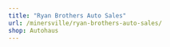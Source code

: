```yaml
---
title: "Ryan Brothers Auto Sales"
url: /minersville/ryan-brothers-auto-sales/
shop: Autohaus
---
```

